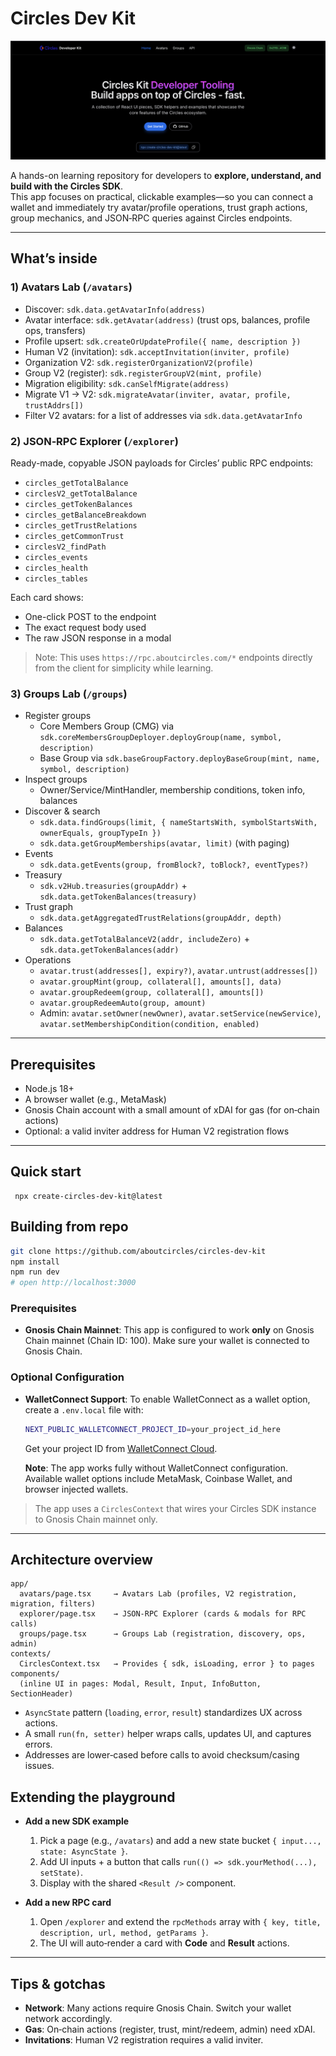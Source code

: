 # Circles Dev Kit 

![](main.png)

A hands-on learning repository for developers to **explore, understand, and build with the Circles SDK**.  
This app focuses on practical, clickable examples—so you can connect a wallet and immediately try avatar/profile operations, trust graph actions, group mechanics, and JSON‑RPC queries against Circles endpoints.

---

## What’s inside

### 1) Avatars Lab (`/avatars`)
- Discover: `sdk.data.getAvatarInfo(address)`
- Avatar interface: `sdk.getAvatar(address)` (trust ops, balances, profile ops, transfers)
- Profile upsert: `sdk.createOrUpdateProfile({ name, description })`
- Human V2 (invitation): `sdk.acceptInvitation(inviter, profile)`
- Organization V2: `sdk.registerOrganizationV2(profile)`
- Group V2 (register): `sdk.registerGroupV2(mint, profile)`
- Migration eligibility: `sdk.canSelfMigrate(address)`
- Migrate V1 → V2: `sdk.migrateAvatar(inviter, avatar, profile, trustAddrs[])`
- Filter V2 avatars: for a list of addresses via `sdk.data.getAvatarInfo`

### 2) JSON‑RPC Explorer (`/explorer`)
Ready-made, copyable JSON payloads for Circles’ public RPC endpoints:
- `circles_getTotalBalance`
- `circlesV2_getTotalBalance`
- `circles_getTokenBalances`
- `circles_getBalanceBreakdown`
- `circles_getTrustRelations`
- `circles_getCommonTrust`
- `circlesV2_findPath`
- `circles_events`
- `circles_health`
- `circles_tables`

Each card shows:
- One-click POST to the endpoint
- The exact request body used
- The raw JSON response in a modal

> Note: This uses `https://rpc.aboutcircles.com/*` endpoints directly from the client for simplicity while learning.

### 3) Groups Lab (`/groups`)
- Register groups
  - Core Members Group (CMG) via `sdk.coreMembersGroupDeployer.deployGroup(name, symbol, description)`
  - Base Group via `sdk.baseGroupFactory.deployBaseGroup(mint, name, symbol, description)`
- Inspect groups
  - Owner/Service/MintHandler, membership conditions, token info, balances
- Discover & search
  - `sdk.data.findGroups(limit, { nameStartsWith, symbolStartsWith, ownerEquals, groupTypeIn })`
  - `sdk.data.getGroupMemberships(avatar, limit)` (with paging)
- Events
  - `sdk.data.getEvents(group, fromBlock?, toBlock?, eventTypes?)`
- Treasury
  - `sdk.v2Hub.treasuries(groupAddr)` + `sdk.data.getTokenBalances(treasury)`
- Trust graph
  - `sdk.data.getAggregatedTrustRelations(groupAddr, depth)`
- Balances
  - `sdk.data.getTotalBalanceV2(addr, includeZero)` + `sdk.data.getTokenBalances(addr)`
- Operations
  - `avatar.trust(addresses[], expiry?)`, `avatar.untrust(addresses[])`
  - `avatar.groupMint(group, collateral[], amounts[], data)`
  - `avatar.groupRedeem(group, collateral[], amounts[])`
  - `avatar.groupRedeemAuto(group, amount)`
  - Admin: `avatar.setOwner(newOwner)`, `avatar.setService(newService)`, `avatar.setMembershipCondition(condition, enabled)`

---

## Prerequisites

- Node.js 18+
- A browser wallet (e.g., MetaMask)
- Gnosis Chain account with a small amount of xDAI for gas (for on‑chain actions)
- Optional: a valid inviter address for Human V2 registration flows

---

## Quick start

```
 npx create-circles-dev-kit@latest
```

## Building from repo

```bash
git clone https://github.com/aboutcircles/circles-dev-kit
npm install
npm run dev
# open http://localhost:3000
```

### Prerequisites

- **Gnosis Chain Mainnet**: This app is configured to work **only** on Gnosis Chain mainnet (Chain ID: 100). Make sure your wallet is connected to Gnosis Chain.

### Optional Configuration

- **WalletConnect Support**: To enable WalletConnect as a wallet option, create a `.env.local` file with:
  ```bash
  NEXT_PUBLIC_WALLETCONNECT_PROJECT_ID=your_project_id_here
  ```
  Get your project ID from [WalletConnect Cloud](https://cloud.walletconnect.com/).
  
  **Note**: The app works fully without WalletConnect configuration. Available wallet options include MetaMask, Coinbase Wallet, and browser injected wallets.

> The app uses a `CirclesContext` that wires your Circles SDK instance to Gnosis Chain mainnet only.

---

## Architecture overview

```
app/
  avatars/page.tsx     → Avatars Lab (profiles, V2 registration, migration, filters)
  explorer/page.tsx    → JSON-RPC Explorer (cards & modals for RPC calls)
  groups/page.tsx      → Groups Lab (registration, discovery, ops, admin)
contexts/
  CirclesContext.tsx   → Provides { sdk, isLoading, error } to pages
components/
  (inline UI in pages: Modal, Result, Input, InfoButton, SectionHeader)
```

- `AsyncState` pattern (`loading`, `error`, `result`) standardizes UX across actions.
- A small `run(fn, setter)` helper wraps calls, updates UI, and captures errors.
- Addresses are lower‑cased before calls to avoid checksum/casing issues.



## Extending the playground

- **Add a new SDK example**
  1. Pick a page (e.g., `/avatars`) and add a new state bucket `{ input..., state: AsyncState }`.
  2. Add UI inputs + a button that calls `run(() => sdk.yourMethod(...), setState)`.
  3. Display with the shared `<Result />` component.

- **Add a new RPC card**
  1. Open `/explorer` and extend the `rpcMethods` array with `{ key, title, description, url, method, getParams }`.
  2. The UI will auto‑render a card with **Code** and **Result** actions.

---


## Tips & gotchas

- **Network**: Many actions require Gnosis Chain. Switch your wallet network accordingly.
- **Gas**: On‑chain actions (register, trust, mint/redeem, admin) need xDAI.
- **Invitations**: Human V2 registration requires a valid inviter.

